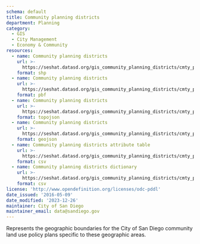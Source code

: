 ```yaml
---
schema: default
title: Community planning districts
department: Planning
category:
  - GIS
  - City Management
  - Economy & Community
resources:
  - name: Community planning districts
    url: >-
      https://seshat.datasd.org/gis_community_planning_districts/cmty_plan_datasd.zip
    format: shp
  - name: Community planning districts
    url: >-
      https://seshat.datasd.org/gis_community_planning_districts/cmty_plan_datasd.pbf
    format: pbf
  - name: Community planning districts
    url: >-
      https://seshat.datasd.org/gis_community_planning_districts/cmty_plan_datasd.topo.json
    format: topojson
  - name: Community planning districts
    url: >-
      https://seshat.datasd.org/gis_community_planning_districts/cmty_plan_datasd.geojson
    format: geojson
  - name: Community planning districts attribute table
    url: >-
      https://seshat.datasd.org/gis_community_planning_districts/cmty_plan_datasd.csv
    format: csv
  - name: Community planning districts dictionary
    url: >-
      https://seshat.datasd.org/gis_community_planning_districts/cmty_plan_dictionary_datasd.csv
    format: csv
license: 'http://www.opendefinition.org/licenses/odc-pddl'
date_issued: '2016-05-09'
date_modified: '2023-12-26'
maintainer: City of San Diego
maintainer_email: data@sandiego.gov
---
```

Represents the geographic boundaries for the City of San Diego community land use policy plans specific to these geographic areas.
